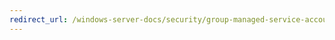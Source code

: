 ```yaml
---
redirect_url: /windows-server-docs/security/group-managed-service-accounts/security-options/network-access-remotely-accessible-registry-paths.md
---
```

